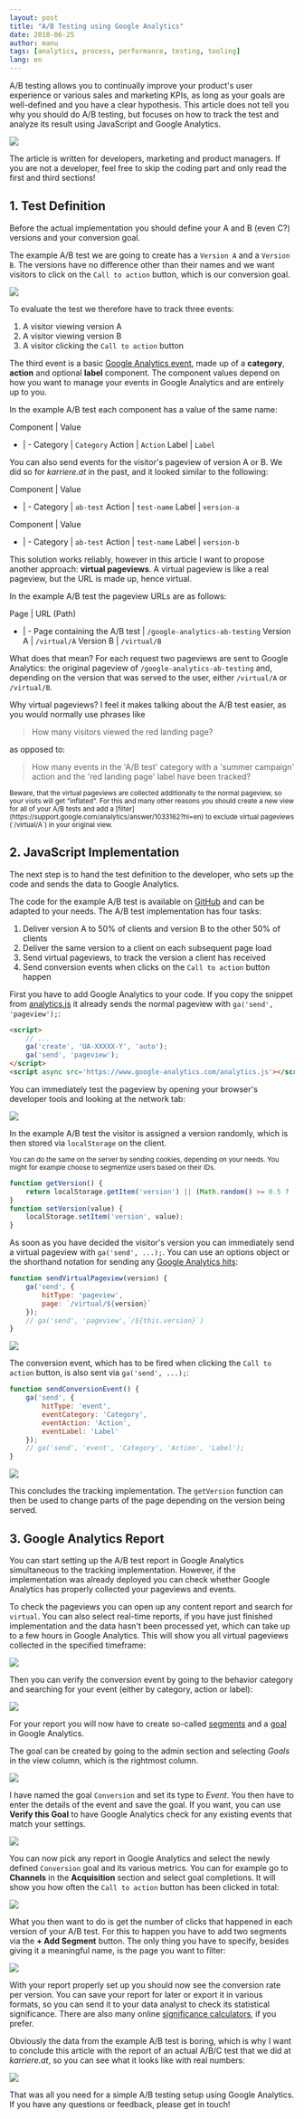 ```yaml
---
layout: post
title: "A/B Testing using Google Analytics"
date: 2018-06-25
author: manu
tags: [analytics, process, performance, testing, tooling]
lang: en
---
```


A/B testing allows you to continually improve your product's user experience or various sales and marketing KPIs, as long as your goals are well-defined and you have a clear hypothesis. This article does not tell you why you should do A/B testing, but focuses on how to track the test and analyze its result using JavaScript and Google Analytics.

![](/assets/images/gaab-testing/analytics-chart-data-cliché-stock-photo.jpg) 

The article is written for developers, marketing and product managers. If you are not a developer, feel free to skip the coding part and only read the first and third sections!

## 1. Test Definition

Before the actual implementation you should define your A and B (even C?) versions and your conversion goal. 

The example A/B test we are going to create has a `Version A` and a `Version B`. The versions have no difference other than their names and we want visitors to click on the `Call to action` button, which is our conversion goal.

![](/assets/images/gaab-testing/versions.png) 

To evaluate the test we therefore have to track three events:

1. A visitor viewing version A
2. A visitor viewing version B
3. A visitor clicking the `Call to action` button

The third event is a basic [Google Analytics event](https://support.google.com/analytics/answer/1033068), made up of a __category__, __action__ and optional __label__ component. The component values depend on how you want to manage your events in Google Analytics and are entirely up to you. 

In the example A/B test each component has a value of the same name:

Component | Value
- | - 
Category | `Category`
Action | `Action`
Label | `Label` 

You can also send events for the visitor's pageview of version A or B. We did so for _karriere.at_ in the past, and it looked similar to the following:

Component | Value
- | - 
Category | `ab-test`
Action | `test-name`
Label | `version-a`

Component | Value
- | - 
Category | `ab-test`
Action | `test-name`
Label | `version-b`

This solution works reliably, however in this article I want to propose another approach: __virtual pageviews__. A virtual pageview is like a real pageview, but the URL is made up, hence virtual. 

In the example A/B test the pageview URLs are as follows:

Page | URL (Path)
- | - 
Page containing the A/B test | `/google-analytics-ab-testing`
Version A | `/virtual/A`
Version B | `/virtual/B`

What does that mean? For each request two pageviews are sent to Google Analytics: the original pageview of `/google-analytics-ab-testing` and, depending on the version that was served to the user, either `/virtual/A` or `/virtual/B`. 

Why virtual pageviews? I feel it makes talking about the A/B test easier, as you would normally use phrases like 

> How many visitors viewed the red landing page?
 
as opposed to:
 
> How many events in the 'A/B test' category with a 'summer campaign' action and the 'red landing page' label have been tracked?

<small>
Beware, that the virtual pageviews are collected additionally to the normal pageview, so your visits will get "inflated". For this and many other reasons you should create a new view for all of your A/B tests and add a [filter](https://support.google.com/analytics/answer/1033162?hl=en) to exclude virtual pageviews (`/virtual/A`) in your original view.
</small> 

## 2. JavaScript Implementation

The next step is to hand the test definition to the developer, who sets up the code and sends the data to Google Analytics.

The code for the example A/B test is available on [GitHub](https://github.com/karriereat/google-analytics-ab-testing) and can be adapted to your needs. The A/B test implementation has four tasks:

1. Deliver version A to 50% of clients and version B to the other 50% of clients
1. Deliver the same version to a client on each subsequent page load
1. Send virtual pageviews, to track the version a client has received
1. Send conversion events when clicks on the `Call to action` button happen

First you have to add Google Analytics to your code. If you copy the snippet from [analytics.js](https://developers.google.com/analytics/devguides/collection/analyticsjs/) it already sends the normal pageview with `ga('send', 'pageview');`:

```html
<script>
    // ...
    ga('create', 'UA-XXXXX-Y', 'auto');
    ga('send', 'pageview');
</script>
<script async src='https://www.google-analytics.com/analytics.js'></script>
```

You can immediately test the pageview by opening your browser's developer tools and looking at the network tab:

![](/assets/images/gaab-testing/network-tab-pageview-request.png)

In the example A/B test the visitor is assigned a version randomly, which is then stored via `localStorage` on the client. 

<small>
You can do the same on the server by sending cookies, depending on your needs. You might for example choose to segmentize users based on their IDs.
</small>

```js
function getVersion() {
    return localStorage.getItem('version') || (Math.random() >= 0.5 ? 'A' : 'B');
}
function setVersion(value) {
    localStorage.setItem('version', value);
}
```

As soon as you have decided the visitor's version you can immediately send a virtual pageview with `ga('send', ...);`. You can use an options object or the shorthand notation for sending any [Google Analytics hits](https://developers.google.com/analytics/devguides/collection/analyticsjs/sending-hits):

```js
function sendVirtualPageview(version) {
    ga('send', {
        hitType: 'pageview',
        page: `/virtual/${version}`
    });
    // ga('send', 'pageview',`/${this.version}`)
}
```

![](/assets/images/gaab-testing/network-tab-virtual-pageview-request.png) 

The conversion event, which has to be fired when clicking the `Call to action` button, is also sent via `ga('send', ...);`:

```js
function sendConversionEvent() {
    ga('send', {
        hitType: 'event',
        eventCategory: 'Category',
        eventAction: 'Action',
        eventLabel: 'Label'
    });
    // ga('send', 'event', 'Category', 'Action', 'Label');
}
```

![](/assets/images/gaab-testing/network-tab-event-request.png) 

This concludes the tracking implementation. The `getVersion` function can then be used to change parts of the page depending on the version being served.

## 3. Google Analytics Report

You can start setting up the A/B test report in Google Analytics simultaneous to the tracking implementation. However, if the implementation was already deployed you can check whether Google Analytics has properly collected your pageviews and events.

To check the pageviews you can open up any content report and search for `virtual`. You can also select real-time reports, if you have just finished implementation and the data hasn't been processed yet, which can take up to a few hours in Google Analytics. This will show you all virtual pageviews collected in the specified timeframe:

![](/assets/images/gaab-testing/report-virtual-pageviews.png) 

Then you can verify the conversion event by going to the behavior category and searching for your event (either by category, action or label):

![](/assets/images/gaab-testing/report-events.png) 

For your report you will now have to create so-called [segments](https://support.google.com/analytics/answer/3123951) and a [goal](https://support.google.com/analytics/answer/1012040?hl=en) in Google Analytics.

The goal can be created by going to the admin section and selecting _Goals_ in the view column, which is the rightmost column.

![](/assets/images/gaab-testing/goal-creation-step-1.png)

I have named the goal `Conversion` and set its type to _Event_. You then have to enter the details of the event and save the goal. If you want, you can use __Verify this Goal__ to have Google Analytics check for any existing events that match your settings.

![](/assets/images/gaab-testing/goal-creation-step-2.png)

You can now pick any report in Google Analytics and select the newly defined `Conversion` goal and its various metrics. You can for example go to __Channels__ in the __Acquisition__ section and select goal completions. It will show you how often the `Call to action` button has been clicked in total:

![](/assets/images/gaab-testing/goal-completions.png)

What you then want to do is get the number of clicks that happened in each version of your A/B test. For this to happen you have to add two segments via the __+ Add Segment__ button. The only thing you have to specify, besides giving it a meaningful name, is the page you want to filter:

![](/assets/images/gaab-testing/segment-creation.png)

With your report properly set up you should now see the conversion rate per version. You can save your report for later or export it in various formats, so you can send it to your data analyst to check its statistical significance. There are also many online [significance calculators](https://vwo.com/ab-split-test-significance-calculator/), if you prefer.

Obviously the data from the example A/B test is boring, which is why I want to conclude this article with the report of an actual A/B/C test that we did at _karriere.at_, so you can see what it looks like with real numbers:

![](/assets/images/gaab-testing/report.png)

That was all you need for a simple A/B testing setup using Google Analytics. If you have any questions or feedback, please get in touch!
